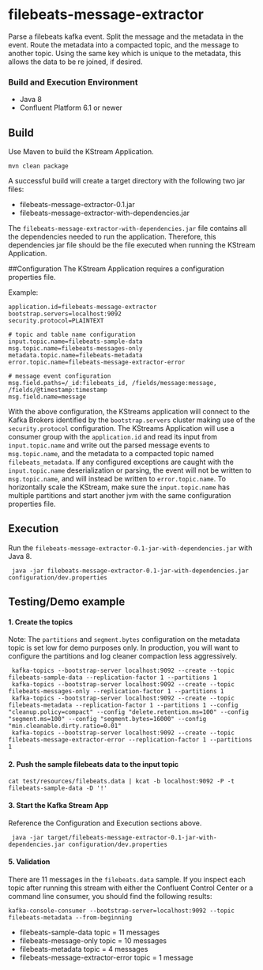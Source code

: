 # filebeats-message-extractor
Parse a filebeats kafka event. Split the message and the metadata in the event. Route the metadata into a compacted topic, and the message to another topic. Using the same key which is unique to the metadata, this allows the data to be re joined, if desired.

### Build and Execution Environment
* Java 8
* Confluent Platform 6.1 or newer

## Build
Use Maven to build the KStream Application.

```
mvn clean package
```

A successful build will create a target directory with the following two jar files:
* filebeats-message-extractor-0.1.jar
* filebeats-message-extractor-with-dependencies.jar

The `filebeats-message-extractor-with-dependencies.jar` file contains all the dependencies needed to run the application. Therefore, this dependencies jar file should be the file executed when running the KStream Application.

##Configuration
The KStream Application requires a configuration properties file.

Example:
```
application.id=filebeats-message-extractor
bootstrap.servers=localhost:9092
security.protocol=PLAINTEXT

# topic and table name configuration
input.topic.name=filebeats-sample-data
msg.topic.name=filebeats-messages-only
metadata.topic.name=filebeats-metadata
error.topic.name=filebeats-message-extractor-error

# message event configuration
msg.field.paths=/_id:filebeats_id, /fields/message:message, /fields/@timestamp:timestamp
msg.field.name=message

```

With the above configuration, the KStreams application will connect to the Kafka Brokers identified by the `bootstrap.servers` cluster making use of the `security.protocol` configuration. The KStreams Application will use a consumer group with the `application.id` and read its input from `input.topic.name` and write out the parsed message events to `msg.topic.name`, and the metadata to a compacted topic named `filebeats_metadata`. If any configured exceptions are caught with the `input.topic.name` deserialization or parsing, the event will not be written to `msg.topic.name`, and will instead be written to `error.topic.name`. To horizontally scale the KStream, make sure the `input.topic.name` has multiple partitions and start another jvm with the same configuration properties file.

## Execution
Run the `filebeats-message-extractor-0.1-jar-with-dependencies.jar` with Java 8.

```
 java -jar filebeats-message-extractor-0.1-jar-with-dependencies.jar configuration/dev.properties
```

## Testing/Demo example

#### 1. Create the topics
Note: The `partitions` and `segment.bytes` configuration on the metadata topic is set low for demo purposes only. In production, you will want to configure the partitions and log cleaner compaction less aggressively.
```
 kafka-topics --bootstrap-server localhost:9092 --create --topic filebeats-sample-data --replication-factor 1 --partitions 1 
 kafka-topics --bootstrap-server localhost:9092 --create --topic filebeats-messages-only --replication-factor 1 --partitions 1
 kafka-topics --bootstrap-server localhost:9092 --create --topic filebeats-metadata --replication-factor 1 --partitions 1 --config "cleanup.policy=compact" --config "delete.retention.ms=100" --config "segment.ms=100" --config "segment.bytes=16000" --config "min.cleanable.dirty.ratio=0.01"
 kafka-topics --bootstrap-server localhost:9092 --create --topic filebeats-message-extractor-error --replication-factor 1 --partitions 1 
```

#### 2. Push the sample filebeats data to the input topic
```
cat test/resources/filebeats.data | kcat -b localhost:9092 -P -t filebeats-sample-data -D '!'
```

#### 3. Start the Kafka Stream App
Reference the Configuration and Execution sections above.
```
 java -jar target/filebeats-message-extractor-0.1-jar-with-dependencies.jar configuration/dev.properties
```


#### 5. Validation
There are 11 messages in the `filebeats.data` sample.  If you inspect each topic after running this stream with either the Confluent Control Center or a command line consumer, you should find the following results:
```
kafka-console-consumer --bootstrap-server=localhost:9092 --topic filebeats-metadata --from-beginning
```
* filebeats-sample-data topic = 11 messages
* filebeats-message-only topic = 10 messages
* filebeats-metadata topic = 4 messages
* filebeats-message-extractor-error topic = 1 message
